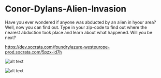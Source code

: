 # Conor-Dylans-Alien-Invasion

Have you ever wondered if anyone was abducted by an alien in hyour area? Well, now you can find out. Type in your zip-code to find out where the nearest abduction took place and learn about what happened. Will you be next?

https://dev.socrata.com/foundry/azure-westeurope-prod.socrata.com/5pzx-id7h


![alt text](https://i.imgur.com/OnufDOF.jpg)

![alt text](https://i.imgur.com/LtCj2nt.jpg)
